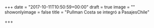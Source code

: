 +++
date = "2017-10-11T10:50:59+00:00"
draft = true
image = ""
showonlyimage = false
title = "Pullman Costa se integró a PasajesChile"

+++
